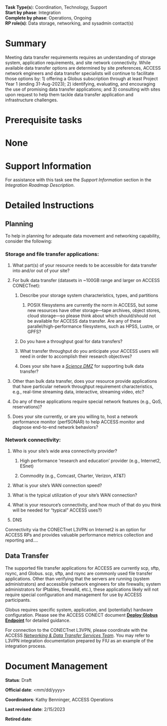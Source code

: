 **Task Type(s**): Coordination, Technology, Support  
**Start by phase**: Integration  
**Complete by phase**: Operations, Ongoing  
**RP role(s)**: Data storage, networking, and sysadmin contact(s)

# Summary

Meeting data transfer requirements requires an understanding of storage system, application requirements, and site network connectivity. While available data transfer options are determined by site preferences, ACCESS network engineers and data transfer specialists will continue to facilitate those options by: 1) offering a Globus subscription through at least Project Year 1 (ending 31-Aug-2023); 2) identifying, evaluating, and encouraging the use of promising data transfer applications; and 3) consulting with sites upon request to help them tackle data transfer application and infrastructure challenges.

# Prerequisite tasks

# None

# Support Information

For assistance with this task see the *Support Information* section in the *Integration Roadmap Description*.

# Detailed Instructions

## Planning

To help in planning for adequate data movement and networking capability, consider the following:

### Storage and file transfer applications:

1.  What part(s) of your resource needs to be accessible for data transfer into and/or out of your site?

2.  For bulk data transfer (datasets in ~100GB range and larger on ACCESS CONECTnet):

    1.  Describe your storage system characteristics, types, and partitions

        1.  POSIX filesystems are currently the norm in ACCESS, but some new resources have other storage—tape archives, object stores, cloud storage—so please think about which should/should not be available for ACCESS data transfer. Are any of these parallel/high-performance filesystems, such as HPSS, Lustre, or GPFS?

    2.  Do you have a throughput goal for data transfers?

    3.  What transfer throughput do you anticipate your ACCESS users will need in order to accomplish their research objectives?

    4.  Does your site have a [*Science DMZ*](https://fasterdata.es.net/science-dmz/) for supporting bulk data transfer?

3.  Other than bulk data transfer, does your resource provide applications that have particular network throughput requirement characteristics, e.g., real-time streaming data, interactive, streaming video, etc?

4.  Do any of these applications require special network features (e.g., QoS, reservations)?

5.  Does your site currently, or are you willing to, host a network performance monitor (perfSONAR) to help ACCESS monitor and diagnose end-to-end network behaviors?

### Network connectivity:

1.  Who is your site’s wide area connectivity provider?

    1.  High performance ‘research and education’ provider (e.g., Internet2, ESnet)

    2.  Commodity (e.g., Comcast, Charter, Verizon, AT&T)

2.  What is your site’s WAN connection speed?

3.  What is the typical utilization of your site’s WAN connection?

4.  What is your resource’s connectivity, and how much of that do you think will be needed for “typical” ACCESS uses?)

5.  DNS

Connectivity via the CONECTnet L3VPN on Internet2 is an option for ACCESS RPs and provides valuable performance metrics collection and reporting and….

## Data Transfer

The supported file transfer applications for ACCESS are currently scp, sftp, rsync, and Globus. scp, sftp, and rsync are commonly used file transfer applications. Other than verifying that the servers are running (system administrators) and accessible (network engineers for site firewalls; system administrators for IPtables, firewalld, etc.), these applications likely will not require special configuration and management for use by ACCESS participants.

Globus requires specific system, application, and (potentially) hardware configuration. Please see the ACCESS CONECT document [**Deploy Globus Endpoint**](https://docs.google.com/document/d/19xv0ahgH8m4pFsu5LabYdOVSaNjmB6Ja1Q7I7cc_dM8/edit?usp=sharing) for detailed guidance.

For connection to the CONECTnet L3VPN, please coordinate with the ACCESS [*Networking & Data Transfer Services Team*](mailto:t3-ndts@access-ci.org). You may refer to L3VPN integration documentation prepared by FIU as an example of the integration process.

# Document Management

**Status**: Draft

**Official date**: \<mm/dd/yyyy\>

**Coordinators**: Kathy Benninger, ACCESS Operations

**Last revised date**: 2/15/2023

**Retired date**:
